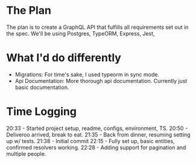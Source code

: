# The Plan

The plan is to create a GraphQL API that fulfills all requirements set out in the spec. We'll be using Postgres, TypeORM, Express, Jest,

# What I'd do differently

- Migrations: For time's sake, I used typeorm in sync mode.
- Api Documentation: More thorough api documentation. Currently just basic documentation.

# Time Logging

20:33 - Started project setup, readme, configs, environment, TS.
20:50 - Deliveroo arrived, break to eat.
21:35 - Back from dinner, resuming setting up w/ tests.
21:38 - Initial commit
22:15 - Fully set up, basic entities, confirmed resolvers working.
22:28 - Adding support for pagination and multiple people.

